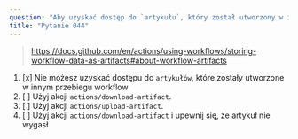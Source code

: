```yaml
---
question: "Aby uzyskać dostęp do `artykułu`, który został utworzony w innym, wcześniej uruchomionym przebiegu workflow, możesz:"
title: "Pytanie 044"
---
```



> https://docs.github.com/en/actions/using-workflows/storing-workflow-data-as-artifacts#about-workflow-artifacts
1. [x] Nie możesz uzyskać dostępu do `artykułów`, które zostały utworzone w innym przebiegu workflow
1. [ ] Użyj akcji `actions/download-artifact`.
1. [ ] Użyj akcji `actions/upload-artifact`.
1. [ ] Użyj akcji `actions/download-artifact` i upewnij się, że artykuł nie wygasł
